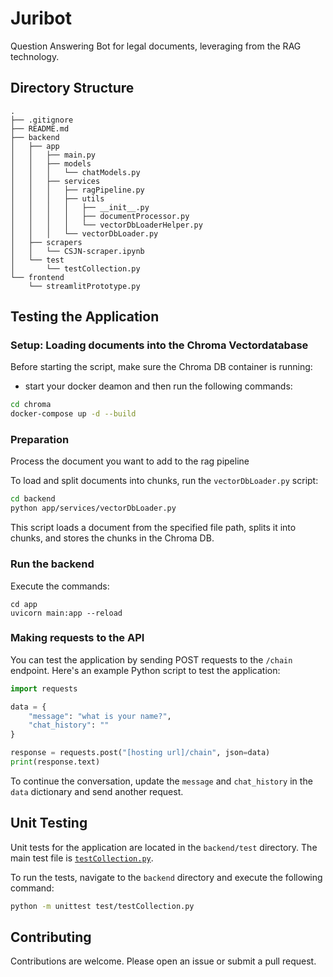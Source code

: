 # Juribot

Question Answering Bot for legal documents, leveraging from the RAG technology.


## Directory Structure

```
.
├── .gitignore
├── README.md
├── backend
│   ├── app
│   │   ├── main.py
│   │   ├── models
│   │   │   └── chatModels.py
│   │   ├── services
│   │   │   ├── ragPipeline.py
│   │   │   ├── utils
│   │   │   │   ├── __init__.py
│   │   │   │   ├── documentProcessor.py
│   │   │   │   └── vectorDbLoaderHelper.py
│   │   │   └── vectorDbLoader.py
│   ├── scrapers
│   │   └── CSJN-scraper.ipynb
│   └── test
│       └── testCollection.py
└── frontend
    └── streamlitPrototype.py
```


## Testing the Application

### Setup: Loading documents into the Chroma Vectordatabase

Before starting the script, make sure the Chroma DB container is running:

- start your docker deamon and then run the following commands:
```sh
cd chroma
docker-compose up -d --build
```

### Preparation

Process the document you want to add to the rag pipeline

To load and split documents into chunks, run the `vectorDbLoader.py` script:

```sh
cd backend
python app/services/vectorDbLoader.py
```

This script loads a document from the specified file path, splits it into chunks, and stores the chunks in the Chroma DB.

### Run the backend

Execute the commands: 

```
cd app
uvicorn main:app --reload
```

### Making requests to the API

You can test the application by sending POST requests to the `/chain` endpoint. Here's an example Python script to test the application:

```python
import requests

data = {
    "message": "what is your name?",
    "chat_history": ""
}

response = requests.post("[hosting url]/chain", json=data)
print(response.text)
```

To continue the conversation, update the `message` and `chat_history` in the `data` dictionary and send another request.

## Unit Testing

Unit tests for the application are located in the `backend/test` directory. The main test file is [`testCollection.py`](backend/test/testCollection.py).

To run the tests, navigate to the `backend` directory and execute the following command:

```sh
python -m unittest test/testCollection.py
```

## Contributing

Contributions are welcome. Please open an issue or submit a pull request.